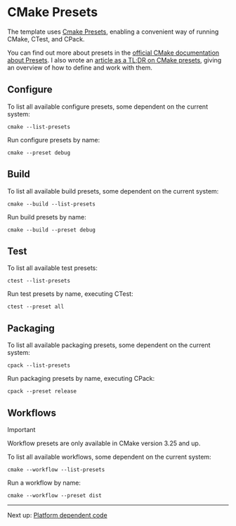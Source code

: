 # CMake Presets

The template uses [Cmake Presets](https://cmake.org/cmake/help/latest/manual/cmake-presets.7.html), enabling a
convenient way of running CMake, CTest, and CPack.

You can find out more about presets in
the [official CMake documentation about Presets](https://cmake.org/cmake/help/latest/manual/cmake-presets.7.html). I
also wrote an [article as a
TL;DR on CMake presets](https://martin-fieber.de/blog/cmake-presets/), giving an overview of how to define and work with
them.

## Configure

To list all available configure presets, some dependent on the current system:

```shell
cmake --list-presets
```

Run configure presets by name:

```shell
cmake --preset debug
```

## Build

To list all available build presets, some dependent on the current system:

```shell
cmake --build --list-presets
```

Run build presets by name:

```shell
cmake --build --preset debug
```

## Test

To list all available test presets:

```shell
ctest --list-presets
```

Run test presets by name, executing CTest:

```shell
ctest --preset all
```

## Packaging

To list all available packaging presets, some dependent on the current system:

```shell
cpack --list-presets
```

Run packaging presets by name, executing CPack:

```shell
cpack --preset release
```

## Workflows

> [!IMPORTANT]
> Workflow presets are only available in CMake version 3.25 and up.

To list all available workflows, some dependent on the current system:

```shell
cmake --workflow --list-presets
```

Run a workflow by name:

```shell
cmake --workflow --preset dist
```

***

Next up: [Platform dependent code](PlatformCode.md)
